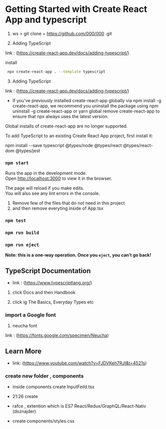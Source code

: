 # Getting Started with Create React App and typescript

1. ws > git clone + https://github.com/000/000 .git

2.  Adding TypeScript

link : (https://create-react-app.dev/docs/adding-typescript/)

install 

```bash
 npx create-react-app . --template typescript
```

3. Adding TypeScript

link : (https://create-react-app.dev/docs/adding-typescript/)

- If you've previously installed create-react-app globally via npm install -g create-react-app, we recommend you uninstall the package using npm uninstall -g create-react-app or yarn global remove create-react-app to ensure that npx always uses the latest version.

Global installs of create-react-app are no longer supported.

To add TypeScript to an existing Create React App project, first install it:

npm install --save typescript @types/node @types/react @types/react-dom @types/jest


### `npm start`

Runs the app in the development mode.\
Open [http://localhost:3000](http://localhost:3000) to view it in the browser.

The page will reload if you make edits.\
You will also see any lint errors in the console.


1. Remove few of the files that do not need in this project
2. and then remove everyting inside of App.tsx

### `npm test`



### `npm run build`


### `npm run eject`

**Note: this is a one-way operation. Once you `eject`, you can’t go back!**

## TypeScript Documentation
- link : (https://www.typescriptlang.org/)

1. click Docs and then Handbook

2. click ig  The Basics, Everyday Types etc


### import a Google font 

1. neucha font

link : (https://fonts.google.com/specimen/Neucha)


## Learn More

- link: (https://www.youtube.com/watch?v=FJDVKeh7RJI&t=4521s)


### create new folder , components 
- inside components create InputFeild.tsx 
- 21:26 create <InputFeild />


- rafce ,  extention which is ES7 React/Redux/GraphQL/React-Nativ (dsznajder)

- create components/styles.css
